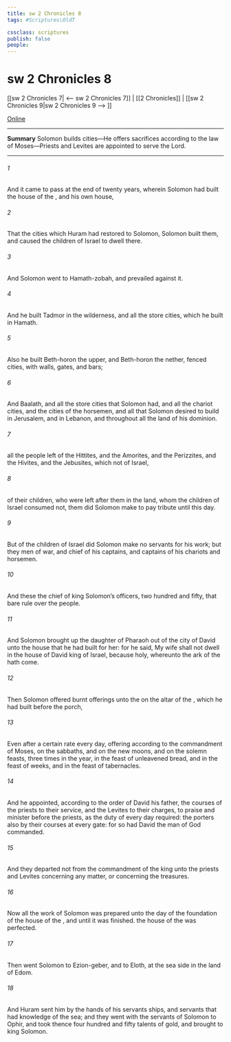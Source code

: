 ```yaml
---
title: sw 2 Chronicles 8
tags: #Scriptures\OldT

cssclass: scriptures
publish: false
people:
---
```


# sw 2 Chronicles 8
[[sw 2 Chronicles 7| <-- sw 2 Chronicles 7]] | [[2 Chronicles]] | [[sw 2 Chronicles 9|sw 2 Chronicles 9 --> ]]

[Online](https://churchofjesuschrist.org/study/scriptures/ot/2-chr/8?lang=eng)

---
__Summary__
Solomon builds cities—He offers sacrifices according to the law of Moses—Priests and Levites are appointed to serve the Lord.

---
###### 1 
And it came to pass at the end of twenty years, wherein Solomon had built the house of the , and his own house,

###### 2 
That the cities which Huram had restored to Solomon, Solomon built them, and caused the children of Israel to dwell there.

###### 3 
And Solomon went to Hamath-zobah, and prevailed against it.

###### 4 
And he built Tadmor in the wilderness, and all the store cities, which he built in Hamath.

###### 5 
Also he built Beth-horon the upper, and Beth-horon the nether, fenced cities, with walls, gates, and bars;

###### 6 
And Baalath, and all the store cities that Solomon had, and all the chariot cities, and the cities of the horsemen, and all that Solomon desired to build in Jerusalem, and in Lebanon, and throughout all the land of his dominion.

###### 7 
 all the people  left of the Hittites, and the Amorites, and the Perizzites, and the Hivites, and the Jebusites, which  not of Israel,

###### 8 
 of their children, who were left after them in the land, whom the children of Israel consumed not, them did Solomon make to pay tribute until this day.

###### 9 
But of the children of Israel did Solomon make no servants for his work; but they  men of war, and chief of his captains, and captains of his chariots and horsemen.

###### 10 
And these  the chief of king Solomon’s officers,  two hundred and fifty, that bare rule over the people.

###### 11 
And Solomon brought up the daughter of Pharaoh out of the city of David unto the house that he had built for her: for he said, My wife shall not dwell in the house of David king of Israel, because  holy, whereunto the ark of the  hath come.

###### 12 
Then Solomon offered burnt offerings unto the  on the altar of the , which he had built before the porch,

###### 13 
Even after a certain rate every day, offering according to the commandment of Moses, on the sabbaths, and on the new moons, and on the solemn feasts, three times in the year,  in the feast of unleavened bread, and in the feast of weeks, and in the feast of tabernacles.

###### 14 
And he appointed, according to the order of David his father, the courses of the priests to their service, and the Levites to their charges, to praise and minister before the priests, as the duty of every day required: the porters also by their courses at every gate: for so had David the man of God commanded.

###### 15 
And they departed not from the commandment of the king unto the priests and Levites concerning any matter, or concerning the treasures.

###### 16 
Now all the work of Solomon was prepared unto the day of the foundation of the house of the , and until it was finished.  the house of the  was perfected.

###### 17 
Then went Solomon to Ezion-geber, and to Eloth, at the sea side in the land of Edom.

###### 18 
And Huram sent him by the hands of his servants ships, and servants that had knowledge of the sea; and they went with the servants of Solomon to Ophir, and took thence four hundred and fifty talents of gold, and brought  to king Solomon.

